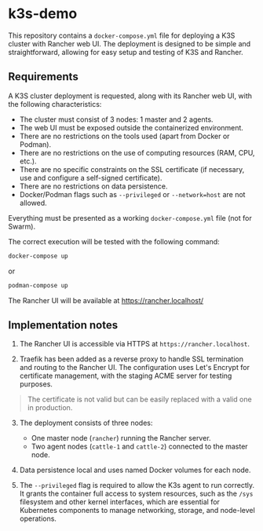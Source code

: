 # k3s-demo

This repository contains a `docker-compose.yml` file for deploying a K3S cluster with Rancher web UI. The deployment is designed to be simple and straightforward, allowing for easy setup and testing of K3S and Rancher.

## Requirements

A K3S cluster deployment is requested, along with its Rancher web UI, with the following characteristics:

- The cluster must consist of 3 nodes: 1 master and 2 agents.
- The web UI must be exposed outside the containerized environment.
- There are no restrictions on the tools used (apart from Docker or Podman).
- There are no restrictions on the use of computing resources (RAM, CPU, etc.).
- There are no specific constraints on the SSL certificate (if necessary, use and configure a self-signed certificate).
- There are no restrictions on data persistence.
- Docker/Podman flags such as `--privileged` or `--network=host` are not allowed.

Everything must be presented as a working `docker-compose.yml` file (not for Swarm).

The correct execution will be tested with the following command:

```bash
docker-compose up
```

or

```bash
podman-compose up
```

The Rancher UI will be available at https://rancher.localhost/ 

## Implementation notes

1. The Rancher UI is accessible via HTTPS at `https://rancher.localhost`.

2. Traefik has been added as a reverse proxy to handle SSL termination and routing to the Rancher UI. The configuration uses Let's Encrypt for certificate management, with the staging ACME server for testing purposes. 

> The certificate is not valid but can be easily replaced with a valid one in production.

3. The deployment consists of three nodes:
   - One master node (`rancher`) running the Rancher server.
   - Two agent nodes (`cattle-1` and `cattle-2`) connected to the master node.

4. Data persistence local and uses named Docker volumes for each node.

5. The `--privileged` flag is required to allow the K3s agent to run correctly. It grants the container full access to system resources, such as the `/sys` filesystem and other kernel interfaces, which are essential for Kubernetes components to manage networking, storage, and node-level operations.
